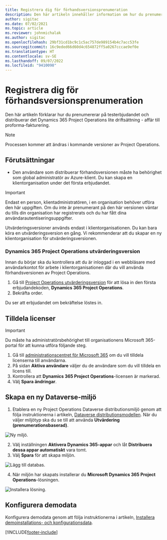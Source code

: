 ```yaml
---
title: Registrera dig för förhandsversionsprenumeration
description: Den här artikeln innehåller information om hur du prenumererar på och distribuerar Project Operations lite driftsättning - affär till proforma-fakturering.
author: sigitac
ms.date: 07/02/2021
ms.topic: article
ms.reviewer: johnmichalak
ms.author: sigitac
ms.openlocfilehash: 29bf31cd1bc9c1c5ac757de989154b4c7acc53fe
ms.sourcegitcommit: 16c9eded66d60d4c654872ff5a0267cccae9ef0e
ms.translationtype: HT
ms.contentlocale: sv-SE
ms.lasthandoff: 09/07/2022
ms.locfileid: "9410098"
---
```

# <a name="sign-up-for-a-preview-subscription---lite"></a>Registrera dig för förhandsversionsprenumeration 

Den här artikeln förklarar hur du prenumererar på testerbjudandet och distribuerar det Dynamics 365 Project Operations lite driftsättning - affär till proforma-fakturering.

> [!NOTE]
> Processen kommer att ändras i kommande versioner av Project Operations.

## <a name="prerequisites"></a>Förutsättningar
- Den användare som distribuerar förhandsversionen måste ha behörighet som global administratör av Azure-klient. Du kan skapa en klientorganisation under det första erbjudandet.

> [!IMPORTANT]
> Endast en person, klientadministratören, i en organisation behöver utföra den här uppgiften. Om du inte är prenumerant på den här versionen väntar du tills din organisation har registrerats och du har fått dina användarautentiseringsuppgifter.
> 
> Utvärderingsversioner används endast i klientorganisationen. Du kan bara köra en utvärderingsversion en gång. Vi rekommenderar att du skapar en ny klientorganisation för utvärderingsversionen.

### <a name="dynamics-365-project-operations-trial"></a>Dynamics 365 Project Operations utvärderingsversion 

Innan du börjar ska du kontrollera att du är inloggad i en webbläsare med användarkontot för arbete i klientorganisationen där du vill använda förhandsversionen av Project Operations.

1. Gå till [Project Operations utvärderingsversion](https://aka.ms/try-po) för att lösa in den första erbjudandekoden, **Dynamics 365 Project Operations**.
2. Bekräfta order.

  Du ser att erbjudandet om bekräftelse löstes in.

## <a name="assign-licenses"></a>Tilldela licenser

> [!IMPORTANT]
> Du måste ha administratörsbehörighet till organisationens Microsoft 365-portal för att kunna utföra följande steg.


1. Gå till [administrationscentret för Microsoft 365](https://portal.office.com/) om du vill tilldela licenserna till användarna.
2. På sidan **Aktiva användare** väljer du de användare som du vill tilldela en licens till.
3. Kontrollera att **Dynamics 365 Project Operations**-licensen är markerad. 
4. Välj **Spara ändringar**.

## <a name="create-a-new-dataverse-environment"></a>Skapa en ny Dataverse-miljö

1. Etablera en ny Project Operations Dataverse distributionsmiljö genom att följa instruktionerna i artikeln, [Dataverse distributionsmodellen](lite-deployment.md). När du väljer miljötyp ska du se till att använda **Utvärdering (prenumerationsbaserad)**.

  ![Ny miljö.](./media/19CreateEnvironment.png)

2. Välj inställningen **Aktivera Dynamics 365-appar** och låt **Distribuera dessa appar automatiskt** vara tomt.  
3. Välj **Spara** för att skapa miljön.

  ![Lägg till databas.](./media/20CreateEnvironment1.png)

4. När miljön har skapats installerar du **Microsoft Dynamics 365 Project Operations**-lösningen. 

![Installera lösning.](./media/21InstallSolution.png)

## <a name="set-up-demo-data"></a>Konfigurera demodata

Konfigurera demodata genom att följa instruktionerna i artikeln, [Installera demoinstallations- och konfigurationsdata](lite-apply-demo-setup-config-data.md).


[!INCLUDE[footer-include](../includes/footer-banner.md)]
